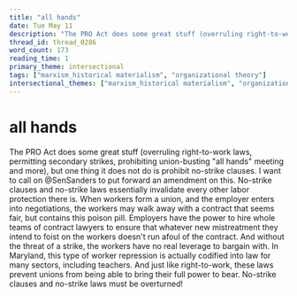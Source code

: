 ```yaml
---
title: "all hands"
date: Tue May 11
description: "The PRO Act does some great stuff (overruling right-to-work laws, permitting secondary strikes, prohibiting union-busting 'all hands' meeting and more), but..."
thread_id: thread_0286
word_count: 173
reading_time: 1
primary_theme: intersectional
tags: ["marxism_historical materialism", "organizational theory"]
intersectional_themes: ["marxism_historical materialism", "organizational theory"]
---
```


# all hands

The PRO Act does some great stuff (overruling right-to-work laws, permitting secondary strikes, prohibiting union-busting "all hands" meeting and more), but one thing it does not do is prohibit no-strike clauses. I want to call on @SenSanders to put forward an amendment on this. No-strike clauses and no-strike laws essentially invalidate every other labor protection there is. When workers form a union, and the employer enters into negotiations, the workers may walk away with a contract that seems fair, but contains this poison pill. Employers have the power to hire whole teams of contract lawyers to ensure that whatever new mistreatment they intend to foist on the workers doesn't run afoul of the contract. And without the threat of a strike, the workers have no real leverage to bargain with. In Maryland, this type of worker repression is actually codified into law for many sectors, including teachers. And just like right-to-work, these laws prevent unions from being able to bring their full power to bear. No-strike clauses and no-strike laws must be overturned!